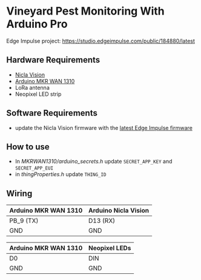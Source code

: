 # Vineyard Pest Monitoring With Arduino Pro

Edge Impulse project: https://studio.edgeimpulse.com/public/184880/latest

## Hardware Requirements
- [Nicla Vision](https://store.arduino.cc/products/nicla-vision)
- [Arduino MKR WAN 1310](https://store.arduino.cc/products/arduino-mkr-wan-1310)
- LoRa antenna
- Neopixel LED strip

## Software Requirements
- update the Nicla Vision firmware with the [latest Edge Impulse firmware](https://docs.edgeimpulse.com/docs/development-platforms/officially-supported-mcu-targets/arduino-nicla-vision)

## How to use 

- In *MKRWAN1310/arduino_secrets.h* update `SECRET_APP_KEY` and `SECRET_APP_EUI`
- in *thingProperties.h* update `THING_ID`

## Wiring

| Arduino MKR WAN 1310 | Arduino Nicla Vision |
| ----------- | ----------- |
| PB_9 (TX) | D13 (RX) |
| GND | GND |

| Arduino MKR WAN 1310 | Neopixel LEDs |
| ----------- | ----------- |
| D0 | DIN |
| GND | GND |
